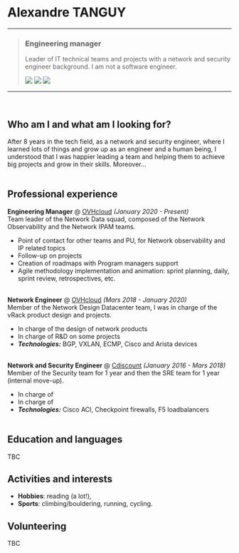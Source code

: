 # Alexandre TANGUY

---

> ### Engineering manager
>
> Leader of IT technical teams and projects with a network and security engineer background. I am not a software engineer. <br >
>
> [![](https://img.shields.io/badge/PDF_download-267CB9?style=for-the-badge&logo=docusign)](https://github.com/hikatanguy/cv/raw/main/out/cv_alexandre_tanguy.pdf) [![](https://img.shields.io/badge/Contact_me-267CB9?style=for-the-badge&logo=maildotru)](mailto:alexandre@tanguy.pro) [![](https://img.shields.io/badge/AlexandreTanguy-0A66C2?style=for-the-badge&logo=linkedin)](https://www.linkedin.com/in/alexandretanguy/) 

---

<br>

## Who am I and what am I looking for?
After 8 years in the tech field, as a network and security engineer, where I learned lots of things and grow up as an engineer and a human being, I understood that I was happier leading a team and helping them to achieve big projects and grow in their skills. Moreover...
<br><br>

## Professional experience
**Engineering Manager** @ [OVHcloud](https://www.ovhcloud.com) _(January 2020 - Present)_ <br>
Team leader of the Network Data squad, composed of the Network Observability and the Network IPAM teams.

  - Point of contact for other teams and PU, for Network observability and IP related topics
  - Follow-up on projects
  - Creation of roadmaps with Program managers support
  - Agile methodology implementation and animation: sprint planning, daily, sprint review, retrospectives, etc.
<br><br>

**Network Engineer** @ [OVHcloud](https://www.ovhcloud.com) _(Mars 2018 - January 2020)_ <br>
Member of the Network Design Datacenter team, I was in charge of the vRack product design and projects.

  - In charge of the design of network products 
  - In charge of R&D on some projects
  - **_Technologies:_** BGP, VXLAN, ECMP, Cisco and Arista devices
<br><br>

**Network and Security Engineer** @ [Cdiscount](https://www.cdiscount.com) _(January 2016 - Mars 2018)_ <br>
Member of the Security team for 1 year and then the SRE team for 1 year (internal move-up).

  - In charge of 
  - In charge of
  - **_Technologies:_** Cisco ACI, Checkpoint firewalls, F5 loadbalancers
<br><br>

## Education and languages
TBC

## Activities and interests
  - **Hobbies**: reading (a lot!),
  - **Sports**: climbing/bouldering, running, cycling.

## Volunteering
TBC